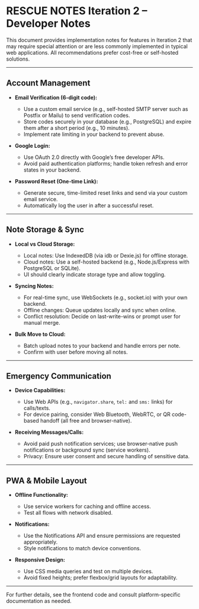 # RESCUE NOTES Iteration 2 – Developer Notes

This document provides implementation notes for features in Iteration 2 that may require special attention or are less commonly implemented in typical web applications. All recommendations prefer cost-free or self-hosted solutions.

---

## Account Management

- **Email Verification (6-digit code):**
  - Use a custom email service (e.g., self-hosted SMTP server such as Postfix or Mailu) to send verification codes.
  - Store codes securely in your database (e.g., PostgreSQL) and expire them after a short period (e.g., 10 minutes).
  - Implement rate limiting in your backend to prevent abuse.

- **Google Login:**
  - Use OAuth 2.0 directly with Google’s free developer APIs.
  - Avoid paid authentication platforms; handle token refresh and error states in your backend.

- **Password Reset (One-time Link):**
  - Generate secure, time-limited reset links and send via your custom email service.
  - Automatically log the user in after a successful reset.

---

## Note Storage & Sync

- **Local vs Cloud Storage:**
  - Local notes: Use IndexedDB (via idb or Dexie.js) for offline storage.
  - Cloud notes: Use a self-hosted backend (e.g., Node.js/Express with PostgreSQL or SQLite).
  - UI should clearly indicate storage type and allow toggling.

- **Syncing Notes:**
  - For real-time sync, use WebSockets (e.g., socket.io) with your own backend.
  - Offline changes: Queue updates locally and sync when online.
  - Conflict resolution: Decide on last-write-wins or prompt user for manual merge.

- **Bulk Move to Cloud:**
  - Batch upload notes to your backend and handle errors per note.
  - Confirm with user before moving all notes.

---

## Emergency Communication

- **Device Capabilities:**
  - Use Web APIs (e.g., `navigator.share`, `tel:` and `sms:` links) for calls/texts.
  - For device pairing, consider Web Bluetooth, WebRTC, or QR code-based handoff (all free and browser-native).

- **Receiving Messages/Calls:**
  - Avoid paid push notification services; use browser-native push notifications or background sync (service workers).
  - Privacy: Ensure user consent and secure handling of sensitive data.

---

## PWA & Mobile Layout

- **Offline Functionality:**
  - Use service workers for caching and offline access.
  - Test all flows with network disabled.

- **Notifications:**
  - Use the Notifications API and ensure permissions are requested appropriately.
  - Style notifications to match device conventions.

- **Responsive Design:**
  - Use CSS media queries and test on multiple devices.
  - Avoid fixed heights; prefer flexbox/grid layouts for adaptability.

---

For further details, see the frontend code and consult platform-specific documentation as needed.
